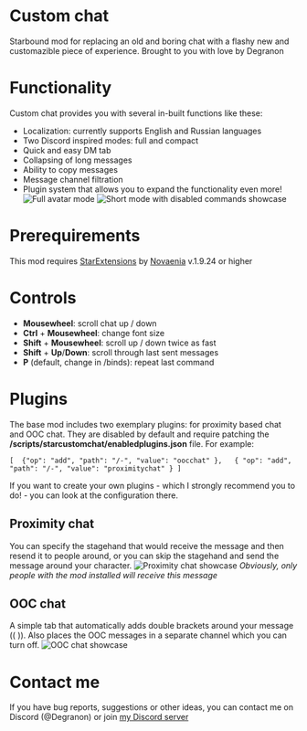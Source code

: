 # Custom chat
Starbound mod for replacing an old and boring chat with a flashy new and customazible piece of experience.
Brought to you with love by Degranon


# Functionality

Custom chat provides you with several in-built functions like these:

 - Localization: currently supports English and Russian languages
 - Two Discord inspired modes: full and compact
 - Quick and easy DM tab
 - Collapsing of long messages
 - Ability to copy messages
 - Message channel filtration
 - Plugin system that allows you to expand the functionality even more!
![Full avatar mode](https://i.imgur.com/yLO8qWg.png)
![Short mode with disabled commands showcase](https://i.imgur.com/oXtXDp7.png)
# Prerequirements
This mod requires [StarExtensions](https://github.com/StarExtensions/StarExtensions)  by [Novaenia](https://github.com/Novaenia) v.1.9.24 or higher

# Controls

 - **Mousewheel**: scroll chat up / down
 - **Ctrl** + **Mousewheel**: change font size
 - **Shift** + **Mousewheel**: scroll up / down twice as fast
 - **Shift** + **Up**/**Down**: scroll through last sent messages
 - **P** (default, change in /binds): repeat last command

# Plugins
The base mod includes two exemplary plugins: for proximity based chat and OOC chat.
They are disabled by default and require patching the **/scripts/starcustomchat/enabledplugins.json** file. For example:

    [  {"op": "add", "path": "/-", "value": "oocchat" },   { "op": "add", "path": "/-", "value": "proximitychat" } ]
If you want to create your own plugins - which I strongly recommend you to do! - you can look at the configuration there.
## Proximity chat
You can specify the stagehand that would receive the message and then resend it to people around, or you can skip the stagehand and send the message around your character. 
![Proximity chat showcase](https://i.imgur.com/fbnNKF0.png)
*Obviously, only people with the mod installed will receive this message*
## OOC chat
A simple tab that automatically adds double brackets around your message (( )). Also places the OOC messages in a separate channel which you can turn off.
![OOC chat showcase](https://i.imgur.com/AeTFO7a.png)

# Contact me
If you have bug reports, suggestions or other ideas, you can contact me on Discord (@Degranon) or join [my Discord server](https://discord.gg/gnu8xRjS9p)
